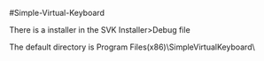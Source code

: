 #Simple-Virtual-Keyboard

There is a installer in the SVK Installer>Debug file 

The default directory is Program Files(x86)\SimpleVirtualKeyboard\
